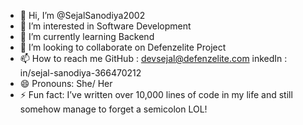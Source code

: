- 👋 Hi, I’m @SejalSanodiya2002
- 👀 I’m interested in Software Development
- 🌱 I’m currently learning Backend
- 💞️ I’m looking to collaborate on Defenzelite Project
- 📫 How to reach me GitHub : devsejal@defenzelite.com
                      inkedIn : in/sejal-sanodiya-366470212
- 😄 Pronouns: She/ Her
- ⚡ Fun fact: I’ve written over 10,000 lines of code in my life and still somehow manage to forget a semicolon LOL!

<!---
SejalSanodiya2002/SejalSanodiya2002 is a ✨ special ✨ repository because its `README.md` (this file) appears on your GitHub profile.
You can click the Preview link to take a look at your changes.
--->
